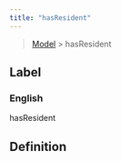 ```yaml
---
title: "hasResident"
---
```


> [Model](./../) > hasResident

## Label

### English
hasResident


## Definition



    
